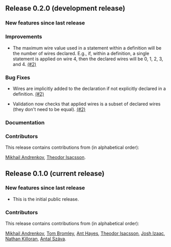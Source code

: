 ## Release 0.2.0 (development release)

### New features since last release

### Improvements

* The maximum wire value used in a statement within a definition will be the number of wires
  declared. E.g., if, within a definition, a single statement is applied on wire 4, then the
  declared wires will be 0, 1, 2, 3, and 4.
  [(#2)](https://github.com/XanaduAI/xir/pull/2)

### Bug Fixes

* Wires are implicitly added to the declaration if not explicitly declared in a definition.
  [(#2)](https://github.com/XanaduAI/xir/pull/2)

* Validation now checks that applied wires is a subset of declared wires (they don't need to be
  equal).
  [(#2)](https://github.com/XanaduAI/xir/pull/2)

### Documentation

### Contributors

This release contains contributions from (in alphabetical order):

[Mikhail Andrenkov](https://github.com/Mandrenkov), [Theodor Isacsson](https://github.com/thisac).


## Release 0.1.0 (current release)

### New features since last release

* This is the initial public release.

### Contributors

This release contains contributions from (in alphabetical order):

[Mikhail Andrenkov](https://github.com/Mandrenkov), [Tom Bromley](https://github.com/trbromley), [Ant Hayes](https://github.com/anthayes92), [Theodor Isacsson](https://github.com/thisac), [Josh Izaac](https://github.com/josh146), [Nathan Killoran](https://github.com/co9olguy), [Antal Száva](https://github.com/antalszava).
